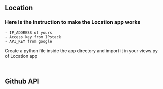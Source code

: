 ## Location

### Here is the instruction to make the <b>Location</b> app works

```
- IP_ADDRESS of yours
- Access key from IPstack
- API_KEY from google
```

Create a python file inside the app directory and import it in your views.py of Location app

<br>

## Github API
